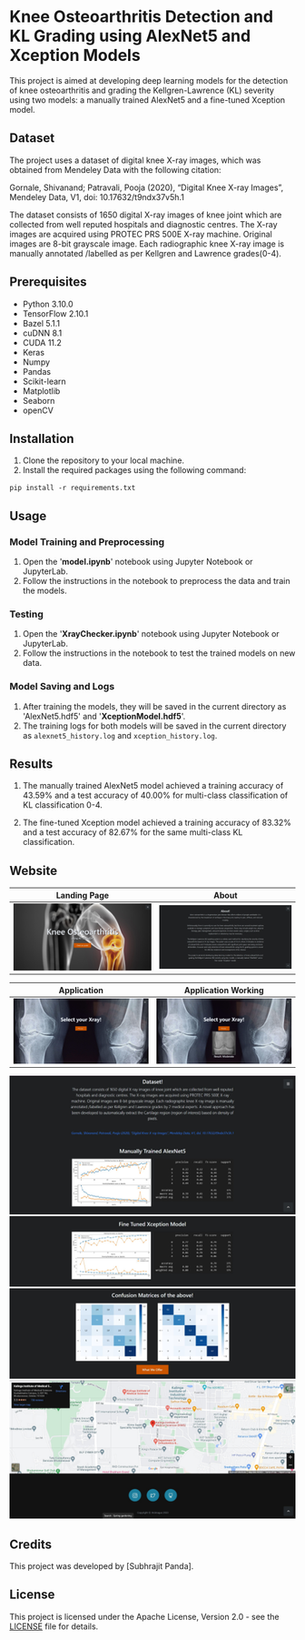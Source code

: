 # Knee Osteoarthritis Detection and KL Grading using AlexNet5 and Xception Models

This project is aimed at developing deep learning models for the detection of knee osteoarthritis and grading the Kellgren-Lawrence (KL) severity using two models: a manually trained AlexNet5 and a fine-tuned Xception model.

## Dataset

The project uses a dataset of digital knee X-ray images, which was obtained from Mendeley Data with the following citation:

Gornale, Shivanand; Patravali, Pooja (2020), “Digital Knee X-ray Images”, Mendeley Data, V1, doi: 10.17632/t9ndx37v5h.1

The dataset consists of 1650 digital X-ray images of knee joint which are collected from well reputed hospitals and diagnostic centres. The X-ray images are acquired using PROTEC PRS 500E X-ray machine. Original images are 8-bit grayscale image.  Each radiographic knee X-ray image is manually annotated /labelled as per Kellgren and Lawrence grades(0-4).

## Prerequisites

- Python 3.10.0
- TensorFlow 2.10.1
- Bazel 5.1.1
- cuDNN 8.1
- CUDA 11.2
- Keras
- Numpy
- Pandas
- Scikit-learn
- Matplotlib
- Seaborn
- openCV

## Installation

1. Clone the repository to your local machine.
2. Install the required packages using the following command:

```
pip install -r requirements.txt
```

## Usage

### Model Training and Preprocessing

1. Open the '**model.ipynb**' notebook using Jupyter Notebook or JupyterLab.
2. Follow the instructions in the notebook to preprocess the data and train the models.

### Testing

1. Open the '**XrayChecker.ipynb**' notebook using Jupyter Notebook or JupyterLab.
2. Follow the instructions in the notebook to test the trained models on new data.

### Model Saving and Logs

1. After training the models, they will be saved in the current directory as 'AlexNet5.hdf5' and '**XceptionModel.hdf5**'.
2. The training logs for both models will be saved in the current directory as `alexnet5_history.log` and `xception_history.log`.

## Results

1. The manually trained AlexNet5 model achieved a training accuracy of 43.59% and a test accuracy of 40.00% for multi-class classification of KL classification 0-4. 

2. The fine-tuned Xception model achieved a training accuracy of 83.32% and a test accuracy of 82.67% for the same multi-class KL classification.

## Website

Landing Page | About
--- | ---
![Landing Page](WebImages/Landing.jpg) | ![About](WebImages/About.jpg)

Application | Application Working 
--- | ---
![Landing Page](WebImages/XrayChecker.jpg) | ![About](WebImages/XrayCheckerWithImg.jpg)


![About](WebImages/DataSetwithMetrics.jpg)
![About](WebImages/Metrics.jpg)
![About](WebImages/ConfusionMatrix.jpg)
![About](WebImages/Contact.jpg)

## Credits

This project was developed by [Subhrajit Panda].

## License

This project is licensed under the Apache License, Version 2.0 - see the [LICENSE](LICENSE) file for details.
